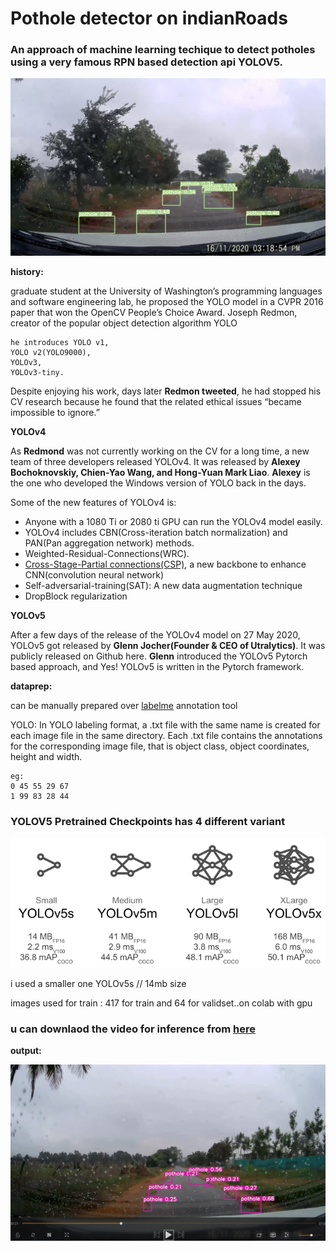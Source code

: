 # Pothole detector on indianRoads

### An approach of machine learning techique to detect potholes using a very famous RPN based detection api YOLOV5.

 ![Alt text](output.jpg)





**history:**

graduate student at the University of Washington’s programming languages and software engineering lab, he proposed the YOLO model in a CVPR 2016 paper that won the OpenCV People’s Choice Award.
Joseph Redmon, creator of the popular object detection algorithm YOLO

```
he introduces YOLO v1,
YOLO v2(YOLO9000),
YOLOv3,
YOLOv3-tiny.
```

Despite enjoying his work, days later **Redmon tweeted**, he had stopped his CV research because he found that the related ethical issues “became impossible to ignore.”

**YOLOv4**

As **Redmond** was not currently working on the CV for a long time, a new team of three developers released YOLOv4. It was released by **Alexey Bochoknovskiy, Chien-Yao Wang, and Hong-Yuan Mark Liao**. **Alexey** is the one who developed the Windows version of YOLO back in the days.

Some of the new features of YOLOv4 is:

 * Anyone with a 1080 Ti or 2080 ti GPU can run the YOLOv4 model easily. 
 * YOLOv4 includes CBN(Cross-iteration batch normalization) and PAN(Pan aggregation network) methods.
 * Weighted-Residual-Connections(WRC).
 * [Cross-Stage-Partial connections(CSP)](https://openaccess.thecvf.com/content_CVPRW_2020/papers/w28/Wang_CSPNet_A_New_Backbone_That_Can_Enhance_Learning_Capability_of_CVPRW_2020_paper.pdf), a new backbone to enhance CNN(convolution neural network)
 * Self-adversarial-training(SAT): A new data augmentation technique
 *  DropBlock regularization

**YOLOv5**

After a few days of the release of the YOLOv4 model on 27 May 2020, YOLOv5 got released by **Glenn Jocher(Founder & CEO of Utralytics)**. It was publicly released on Github here. **Glenn** introduced the YOLOv5 Pytorch based approach, and Yes! YOLOv5 is written in the Pytorch framework.


**dataprep:**

can be manually prepared over [labelme](https://github.com/wkentaro/labelme)  annotation tool


YOLO: In YOLO labeling format, a .txt file with the same name is created for each image file in the same directory. Each .txt file contains the annotations for the corresponding image file, that is object class, object coordinates, height and width.

<object-class> <x> <y> <width> <height>

```
eg:
0 45 55 29 67
1 99 83 28 44
```



### YOLOV5 Pretrained Checkpoints has 4 different variant
 ![Alt text](nets.png)

i used a smaller one YOLOv5s // 14mb size


images used  for train : 417 for train and 64 for validset..on colab with gpu

### u can downlaod the video for inference from [here](https://drive.google.com/file/d/17v0iaoOq-lt_e6gVQdSTqd9NdpodHzJh/view?usp=sharing)


**output:**

[![Watch the video](output2.png)](https://youtu.be/6P9bpwoqhMg)
